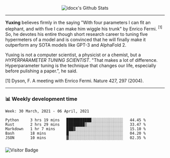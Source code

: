 <div align="center">
    <img align="center" src="https://github-readme-stats.vercel.app/api?username=idocx&show_icons=true&count_private=true&hide_border=true" alt="idocx's Github Stats"></img>
</div>

---

**Yuxing** believes firmly in the saying "With four parameters I can fit an elephant, and with five I can make him wiggle his trunk" by Enrico Fermi. <sup>[1]</sup> So, he devotes his entire though short research career to tuning five hypermeters of a model and is convinced that he will finally make it outperform any SOTA models like GPT-3 and AlphaFold 2.

Yuxing is not a computer scientist, a physicist or a chemist, but a *HYPERPARAMETER TUNING SCIENTIST*. "That makes a lot of difference. Hyperparameter tuning is the technique that changes our life, especially before pulishing a paper.", he said.

[1] Dyson, F. A meeting with Enrico Fermi. Nature 427, 297 (2004).


---

### 📊 Weekly development time
<!--START_SECTION:waka-->
```text
Week: 30 March, 2021 - 06 April, 2021

Python     3 hrs 19 mins   ███████████░░░░░░░░░░░░░░   44.45 % 
Rust       2 hrs 29 mins   ████████▒░░░░░░░░░░░░░░░░   33.47 % 
Markdown   1 hr 7 mins     ███▓░░░░░░░░░░░░░░░░░░░░░   15.10 % 
Bash       18 mins         █░░░░░░░░░░░░░░░░░░░░░░░░   04.20 % 
JSON       10 mins         ▓░░░░░░░░░░░░░░░░░░░░░░░░   02.35 % 
```
<!--END_SECTION:waka-->

### 

![Visitor Badge](https://visitor-badge.laobi.icu/badge?page_id=idocx.idocx)